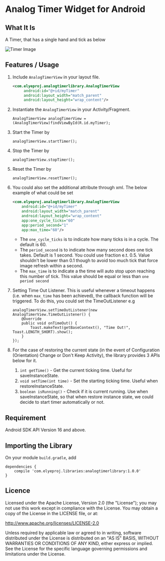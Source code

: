 # Analog Timer Widget for Android
## What It Is
A Timer, that has a single hand and tick as below

![Timer Image](http://static.wixstatic.com/media/d748c3_2a0bc7169e8f4e5283aead6396040476.gif)

## Features / Usage

1. Include `AnalogTimerView` in your layout file.
    ```xml
    <com.elyeproj.analogtimerlibrary.AnalogTimerView
         android:id="@+id/myTimer"
         android:layout_width="match_parent"
         android:layout_height="wrap_content"/>
    ```

2. Instantiate the `AnalogTimerView` in your Activity/Fragment.
    ```
    AnalogTimerView analogTimerView = (AnalogTimerView)findViewById(R.id.myTimer);
    ```

3. Start the Timer by
    ```
    analogTimerView.startTimer();
    ```

4. Stop the Timer by 
    ```
    analogTimerView.stopTimer();
    ```

5. Reset the Timer by 
    ```
    analogTimerView.resetTimer();
    ```

6. You could also set the additional attribute through xml. The below example of what could be set 
    ```xml
    <com.elyeproj.analogtimerlibrary.AnalogTimerView
        android:id="@+id/myTimer"
        android:layout_width="match_parent"
        android:layout_height="wrap_content"
        app:one_cycle_ticks="60"
        app:period_second="1"
        app:max_time="60"/>
    ```
   * The `one_cycle_ticks` is to indicate how many ticks is in a cycle. The default is 60.
   * The `period_second` is to indicate how many second does one tick takes. Default is 1 second. You could use fraction e.t. 0.5. Value shouldn't be lower than 0.1 though to avoid too much tick that force image refresh within a second.
   * The `max_time` is to indicate a the time will auto stop upon reaching this number of tick. This value should be equal or less than `one period second`

7. Setting Time Out Listener. 
This is useful whenever a timeout happens (i.e. when `max_time` has been achieved), the callback function will be triggered. 
To do this, you could set the TimeOutListener e.g

    ```
    analogTimerView.setTimeOutListener(new AnalogTimerView.TimeOutListener() {
        @Override
        public void onTimeOut() {
            Toast.makeText(getBaseContext(), "Time Out!", Toast.LENGTH_SHORT).show();
        }
    });
    ```

8. For the case of restoring the current state (in the event of Configuration (Orientation) Change or Don't Keep Activity), the library provides 3 APIs below for it.
   1. `int getTime()` - Get the current ticking time. Useful for saveInstanceState.
   2. `void setTime(int time)` - Set the starting ticking time. Useful when restoreInstanceState.
   3. `boolean isRunning()` - Check if it is current running. Use when saveInstanceState, so that when restore instance state, we could decide to start timer automatically or not.


## Requirement
Android SDK API Version 16 and above.

## Importing the Library
On your module `build.gradle`, add

    dependencies {
        compile 'com.elyeproj.libraries:analogtimerlibrary:1.0.0'
    }

## Licence

Licensed under the Apache License, Version 2.0 (the "License"); you may not use this work except in compliance with the License. You may obtain a copy of the License in the LICENSE file, or at:

http://www.apache.org/licenses/LICENSE-2.0

Unless required by applicable law or agreed to in writing, software distributed under the License is distributed on an "AS IS" BASIS, WITHOUT WARRANTIES OR CONDITIONS OF ANY KIND, either express or implied. See the License for the specific language governing permissions and limitations under the License.